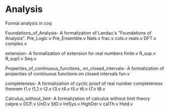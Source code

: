 # Analysis
Formal analysis in coq

Foundations_of_Analysis-
A formalization of Landau's "Foundations of Analysis".
Pre_Logic.v
Pre_Ensemble.v
Nats.v
frac.v
cuts.v
reals.v
DFT.v
complex.v

extension-
A formalization of extension for real numbers
finite.v
R_sup.v
R_sup1.v
Seq.v

Properties_of_continuous_functions_ on_closed_intervals-
A formalization of properties of continuous functions on closed intervals
fun.v

completeness-
A formalization of cyclic proof of real number completeness theorem
t1.v
t1_1.v
t2.v
t3.v
t4.v
t5.v
t6.v
t7.v
t8.v

Calculus_without_limt-
A formalization of calculus without limit theory
calpre.v
DCF.v
UnD.v
StD.v
IntSys.v
HighDer.v
calTh.v
Hstd.v



